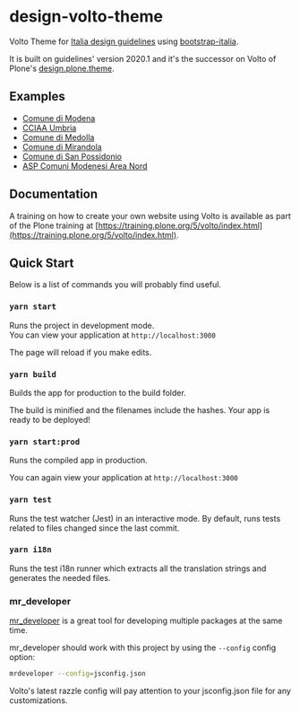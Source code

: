 # design-volto-theme

Volto Theme for [Italia design guidelines](https://docs.italia.it/italia/designers-italia/design-linee-guida-docs/it/stabile/index.html) using [bootstrap-italia](https://italia.github.io/bootstrap-italia/).

It is built on guidelines' version 2020.1 and it's the successor on Volto of Plone's [design.plone.theme](https://github.com/italia/design.plone.theme/).


## Examples

- [Comune di Modena](https://www.comune.modena.it/)
- [CCIAA Umbria](https://www.umbria.camcom.it/)
- [Comune di Medolla](https://www.comune.medolla.mo.it/)
- [Comune di Mirandola](https://www.comune.mirandola.mo.it/)
- [Comune di San Possidonio](https://www.comune.sanpossidonio.mo.it/)
- [ASP Comuni Modenesi Area Nord](https://www.aspareanord.it/)


## Documentation

A training on how to create your own website using Volto is available as part of the Plone training at [https://training.plone.org/5/volto/index.html](https://training.plone.org/5/volto/index.html).

## Quick Start

Below is a list of commands you will probably find useful.

### `yarn start`

Runs the project in development mode.  
You can view your application at `http://localhost:3000`

The page will reload if you make edits.

### `yarn build`

Builds the app for production to the build folder.

The build is minified and the filenames include the hashes.
Your app is ready to be deployed!

### `yarn start:prod`

Runs the compiled app in production.

You can again view your application at `http://localhost:3000`

### `yarn test`

Runs the test watcher (Jest) in an interactive mode.
By default, runs tests related to files changed since the last commit.

### `yarn i18n`

Runs the test i18n runner which extracts all the translation strings and
generates the needed files.


### mr_developer

[mr_developer](https://www.npmjs.com/package/mr-developer) is a great tool
for developing multiple packages at the same time.

mr_developer should work with this project by using the `--config` config option:

```bash
mrdeveloper --config=jsconfig.json
```

Volto's latest razzle config will pay attention to your jsconfig.json file
for any customizations.
